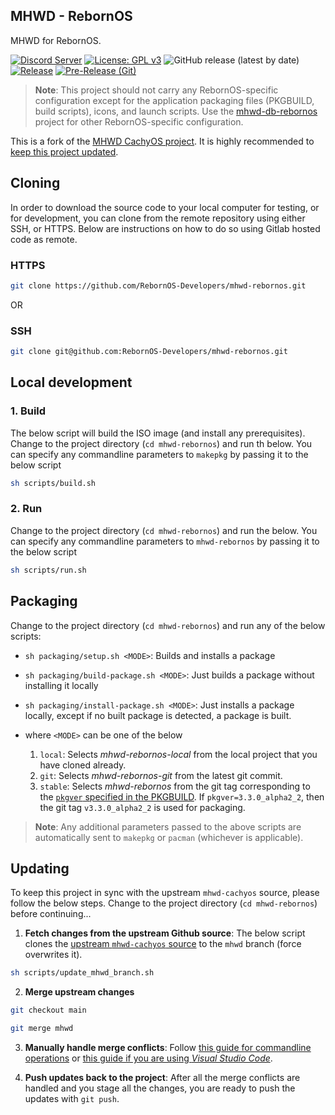 ## MHWD - RebornOS

MHWD for RebornOS.

[![Discord Server](https://dcbadge.vercel.app/api/server/cU5s6MPpQH?style=flat)](https://discord.gg/cU5s6MPpQH)
[![License: GPL v3](https://img.shields.io/badge/License-GPLv3-blue.svg)](https://www.gnu.org/licenses/gpl-3.0)
![GitHub release (latest by date)](https://img.shields.io/github/v/release/rebornos-developers/mhwd-rebornos)
[![Release](https://github.com/RebornOS-Developers/mhwd-rebornos/actions/workflows/release.yml/badge.svg)](https://github.com/RebornOS-Developers/mhwd-rebornos/actions/workflows/release.yml)
[![Pre-Release (Git)](https://github.com/RebornOS-Developers/mhwd-rebornos/actions/workflows/pre_release.yml/badge.svg)](https://github.com/RebornOS-Developers/mhwd-rebornos/actions/workflows/pre_release.yml)

> **Note**: This project should not carry any RebornOS-specific configuration except for the application packaging files (PKGBUILD, build scripts), icons, and launch scripts. Use the [mhwd-db-rebornos](https://github.com/RebornOS-Developers/mhwd-db-rebornos) project for other RebornOS-specific configuration.

This is a fork of the [MHWD CachyOS project](https://github.com/CachyOS/mhwd-cachyos). It is highly recommended to [keep this project updated](https://github.com/RebornOS-Developers/mhwd-rebornos#updating).

## Cloning

In order to download the source code to your local computer for testing, or for development, you can clone from the remote repository using either SSH, or HTTPS. Below are instructions on how to do so using Gitlab hosted code as remote.

### HTTPS

```bash
git clone https://github.com/RebornOS-Developers/mhwd-rebornos.git 
```

OR

### SSH

```bash
git clone git@github.com:RebornOS-Developers/mhwd-rebornos.git
```

## Local development

### 1. Build

The below script will build the ISO image (and install any prerequisites). Change to the project directory (`cd mhwd-rebornos`) and run th below. You can specify any commandline parameters to `makepkg` by passing it to the below script

```bash
sh scripts/build.sh
```

### 2. Run
Change to the project directory (`cd mhwd-rebornos`) and run the below. You can specify any commandline parameters to `mhwd-rebornos` by passing it to the below script

```bash
sh scripts/run.sh
```

## Packaging

Change to the project directory (`cd mhwd-rebornos`) and run any of the below scripts:
- `sh packaging/setup.sh <MODE>`: Builds and installs a package
- `sh packaging/build-package.sh <MODE>`: Just builds a package without installing it locally
- `sh packaging/install-package.sh <MODE>`: Just installs a package locally, except if no built package is detected, a package is built.

- where `<MODE>` can be one of the below
     1. `local`: Selects *mhwd-rebornos-local* from the local project that you have cloned already.
     2. `git`: Selects *mhwd-rebornos-git* from the latest git commit.
     3. `stable`: Selects *mhwd-rebornos* from the git tag corresponding to the [`pkgver` specified in the PKGBUILD](https://github.com/RebornOS-Developers/mhwd-rebornos/blob/main/packaging/mhwd-rebornos/PKGBUILD#L4). If `pkgver=3.3.0_alpha2_2`, then the git tag `v3.3.0_alpha2_2` is used for packaging. 
     
> **Note**: Any additional parameters passed to the above scripts are automatically sent to `makepkg` or `pacman` (whichever is applicable).

## Updating

To keep this project in sync with the upstream `mhwd-cachyos` source, please follow the below steps. Change to the project directory (`cd mhwd-rebornos`) before continuing...

1. **Fetch changes from the upstream Github source**: The below script clones the [upstream `mhwd-cachyos` source](https://github.com/CachyOS/mhwd-cachyos) to the `mhwd` branch (force overwrites it).
```sh
sh scripts/update_mhwd_branch.sh
```

2. **Merge upstream changes**
```sh
git checkout main

git merge mhwd
```

3. **Manually handle merge conflicts**: Follow [this guide for commandline operations](https://www.atlassian.com/git/tutorials/using-branches/merge-conflicts) or [this guide if you are using *Visual Studio Code*](https://code.visualstudio.com/docs/sourcecontrol/overview#_merge-conflicts).

4. **Push updates back to the project**: After all the merge conflicts are handled and you stage all the changes, you are ready to push the updates with `git push`.